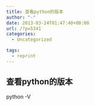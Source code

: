 ```yaml
---
title: 查看python的版本
author: "-"
date: 2013-03-24T01:47:40+00:00
url: /?p=5341
categories:
  - Uncategorized

tags:
  - reprint
---
```

## 查看python的版本
python -V